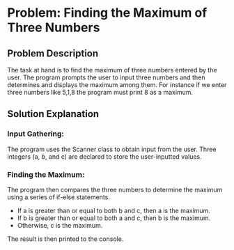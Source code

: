# Problem: Finding the Maximum of Three Numbers

## Problem Description

The task at hand is to find the maximum of three numbers entered by the user.
The program prompts the user to input three numbers and then determines and displays the maximum among them.
For instance if we enter three numbers like 5,1,8 the program must print 8 as a maximum.

## Solution Explanation

### Input Gathering:

The program uses the Scanner class to obtain input from the user. Three integers (a, b, and c) are declared to store the
user-inputted values.

### Finding the Maximum:

The program then compares the three numbers to determine the maximum using a series of if-else statements.

- If a is greater than or equal to both b and c, then a is the maximum.
- If b is greater than or equal to both a and c, then b is the maximum.
- Otherwise, c is the maximum.

The result is then printed to the console.